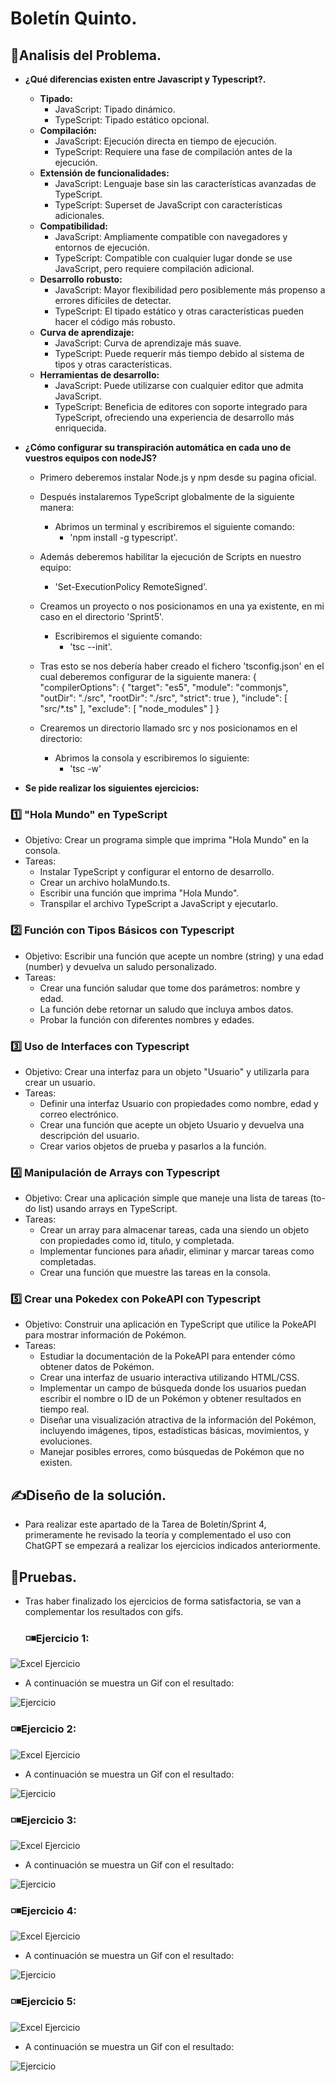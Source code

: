 # Boletín Quinto.
## 🔎Analisis del Problema.
- **¿Qué diferencias existen entre Javascript y Typescript?.**
  - **Tipado:**
    - JavaScript: Tipado dinámico.
    - TypeScript: Tipado estático opcional.
  - **Compilación:**
    - JavaScript: Ejecución directa en tiempo de ejecución.
    - TypeScript: Requiere una fase de compilación antes de la ejecución.
  - **Extensión de funcionalidades:**
    - JavaScript: Lenguaje base sin las características avanzadas de TypeScript.
    - TypeScript: Superset de JavaScript con características adicionales.
  - **Compatibilidad:**
    - JavaScript: Ampliamente compatible con navegadores y entornos de ejecución.
    - TypeScript: Compatible con cualquier lugar donde se use JavaScript, pero requiere compilación adicional.
  - **Desarrollo robusto:**
    - JavaScript: Mayor flexibilidad pero posiblemente más propenso a errores difíciles de detectar.
    - TypeScript: El tipado estático y otras características pueden hacer el código más robusto.
  - **Curva de aprendizaje:**
    - JavaScript: Curva de aprendizaje más suave.
    - TypeScript: Puede requerir más tiempo debido al sistema de tipos y otras características.
  - **Herramientas de desarrollo:**
    - JavaScript: Puede utilizarse con cualquier editor que admita JavaScript.
    - TypeScript: Beneficia de editores con soporte integrado para TypeScript, ofreciendo una experiencia de desarrollo más enriquecida.

- **¿Cómo configurar su transpiración automática en cada uno de vuestros equipos con nodeJS?**
  - Primero deberemos instalar Node.js y npm desde su pagina oficial.
  - Después instalaremos TypeScript globalmente de la siguiente manera:
    - Abrimos un terminal y escribiremos el siguiente comando:
      - 'npm install -g typescript'.
  - Además deberemos habilitar la ejecución de Scripts en nuestro equipo:
    - 'Set-ExecutionPolicy RemoteSigned'.
  - Creamos un proyecto o nos posicionamos en una ya existente, en mi caso en el directorio 'Sprint5'.
    - Escribiremos el siguiente comando:
      - 'tsc --init'.
  - Tras esto se nos debería haber creado el fichero 'tsconfig.json' en el cual deberemos configurar de la siguiente manera:
  {
    "compilerOptions": {
      "target": "es5",
      "module": "commonjs",
      "outDir": "./src",
      "rootDir": "./src",
      "strict": true
    },
    "include": [
      "src/*.ts"
    ],
    "exclude": [
      "node_modules"
    ]
  }

   - Crearemos un directorio llamado src y nos posicionamos en el directorio:
     -  Abrimos la consola y escribiremos lo siguiente:
        - 'tsc -w'

- **Se pide realizar los siguientes ejercicios:**
 ###  1️⃣ "Hola Mundo" en TypeScript
- Objetivo: Crear un programa simple que imprima "Hola Mundo" en la consola.
- Tareas:
  - Instalar TypeScript y configurar el entorno de desarrollo.
  - Crear un archivo holaMundo.ts.
  - Escribir una función que imprima "Hola Mundo".
  - Transpilar el archivo TypeScript a JavaScript y ejecutarlo.

 ###  2️⃣ Función con Tipos Básicos con Typescript
- Objetivo: Escribir una función que acepte un nombre (string) y una edad (number) y devuelva un saludo personalizado.
- Tareas:
  - Crear una función saludar que tome dos parámetros: nombre y edad.
  - La función debe retornar un saludo que incluya ambos datos.
  - Probar la función con diferentes nombres y edades.

 ### 3️⃣ Uso de Interfaces con Typescript
- Objetivo: Crear una interfaz para un objeto "Usuario" y utilizarla para crear un usuario.
- Tareas:
  - Definir una interfaz Usuario con propiedades como nombre, edad y correo electrónico.
  - Crear una función que acepte un objeto Usuario y devuelva una descripción del usuario.
  - Crear varios objetos de prueba y pasarlos a la función.

 ###  4️⃣ Manipulación de Arrays con Typescript
- Objetivo: Crear una aplicación simple que maneje una lista de tareas (to-do list) usando arrays en TypeScript.
- Tareas:
  - Crear un array para almacenar tareas, cada una siendo un objeto con propiedades como id, titulo, y completada.
  - Implementar funciones para añadir, eliminar y marcar tareas como completadas.
  - Crear una función que muestre las tareas en la consola.

 ###  5️⃣ Crear una Pokedex con PokeAPI con Typescript
- Objetivo: Construir una aplicación en TypeScript que utilice la PokeAPI para mostrar información de Pokémon.
- Tareas:
  - Estudiar la documentación de la PokeAPI para entender cómo obtener datos de Pokémon.
  - Crear una interfaz de usuario interactiva utilizando HTML/CSS.
  - Implementar un campo de búsqueda donde los usuarios puedan escribir el nombre o ID de un Pokémon y obtener resultados en tiempo real.
  - Diseñar una visualización atractiva de la información del Pokémon, incluyendo imágenes, tipos, estadísticas básicas, movimientos, y evoluciones.
  - Manejar posibles errores, como búsquedas de Pokémon que no existen.


## ✍Diseño de la solución.
- Para realizar este apartado de la Tarea de Boletín/Sprint 4, primeramente he revisado la teoría y complementado el uso con ChatGPT se empezará a realizar los ejercicios indicados anteriormente.
## 🧾Pruebas.
- Tras haber finalizado los ejercicios de forma satisfactoria, se van a complementar los resultados con gifs.
  ### ◽◾Ejercicio 1:
![Excel Ejercicio](https://github.com/JoseAntonioSegura/Imagenes/blob/0f96a303467952bc5a773a9aa0ef12ea544b7ee2/Sprint5%20Ejercicio1.PNG)
  -  A continuación se muestra un Gif con el resultado:

![Ejercicio](https://github.com/JoseAntonioSegura/Imagenes/blob/0f96a303467952bc5a773a9aa0ef12ea544b7ee2/Videos/Sprint5%20Ejercicio1.gif)
  ### ◽◾Ejercicio 2:
![Excel Ejercicio](https://github.com/JoseAntonioSegura/Imagenes/blob/0f96a303467952bc5a773a9aa0ef12ea544b7ee2/Sprint5%20Ejercicio2.PNG)
  -  A continuación se muestra un Gif con el resultado:

![Ejercicio](https://github.com/JoseAntonioSegura/Imagenes/blob/0f96a303467952bc5a773a9aa0ef12ea544b7ee2/Videos/Sprint5%20Ejercicio2.gif)

  ### ◽◾Ejercicio 3:
 ![Excel Ejercicio](https://github.com/JoseAntonioSegura/Imagenes/blob/0f96a303467952bc5a773a9aa0ef12ea544b7ee2/Sprint5%20Ejercicio3.PNG)
  -  A continuación se muestra un Gif con el resultado:

![Ejercicio](https://github.com/JoseAntonioSegura/Imagenes/blob/0f96a303467952bc5a773a9aa0ef12ea544b7ee2/Videos/Sprint5%20Ejercicio3.gif)
  ### ◽◾Ejercicio 4:
  ![Excel Ejercicio](https://github.com/JoseAntonioSegura/Imagenes/blob/0f96a303467952bc5a773a9aa0ef12ea544b7ee2/Sprint5%20Ejercicio4.PNG)
  -  A continuación se muestra un Gif con el resultado:

![Ejercicio](https://github.com/JoseAntonioSegura/Imagenes/blob/0f96a303467952bc5a773a9aa0ef12ea544b7ee2/Videos/Sprint5%20Ejercicio4.gif)
  ### ◽◾Ejercicio 5:
  ![Excel Ejercicio](https://github.com/JoseAntonioSegura/Imagenes/blob/0f96a303467952bc5a773a9aa0ef12ea544b7ee2/Sprint5%20Ejercicio5.PNG)
  -  A continuación se muestra un Gif con el resultado:

![Ejercicio](https://github.com/JoseAntonioSegura/Imagenes/blob/0f96a303467952bc5a773a9aa0ef12ea544b7ee2/Videos/Sprint5%20Ejercicio5.gif)
